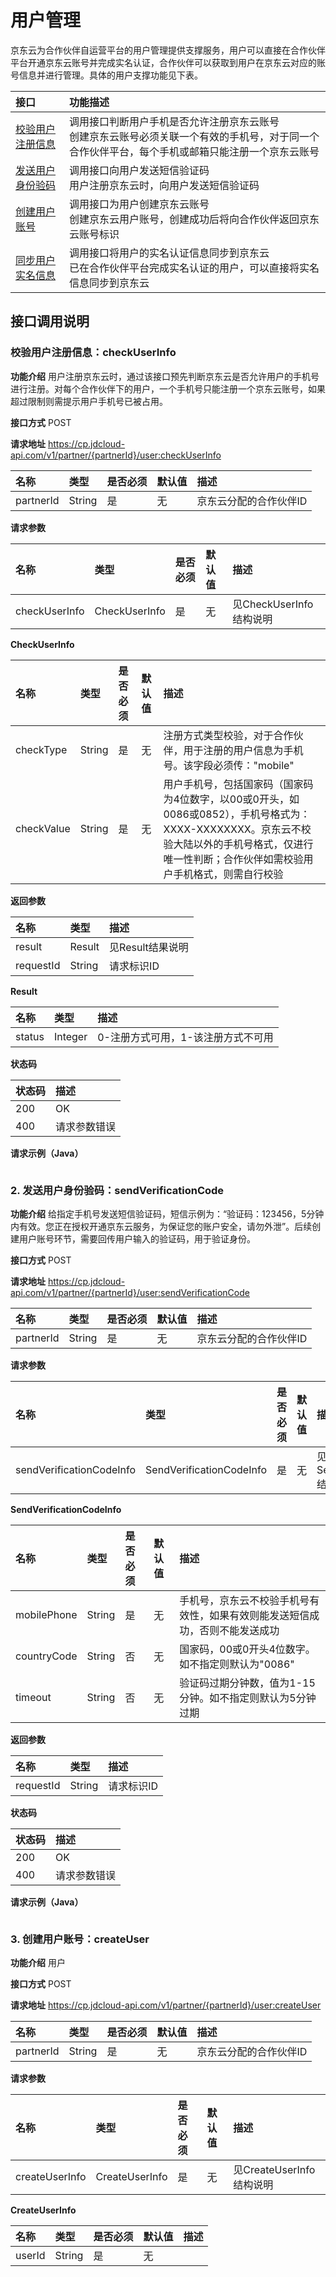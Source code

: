 # 用户管理

京东云为合作伙伴自运营平台的用户管理提供支撑服务，用户可以直接在合作伙伴平台开通京东云账号并完成实名认证，合作伙伴可以获取到用户在京东云对应的账号信息并进行管理。具体的用户支撑功能见下表。

| 接口 | 功能描述 |
| :----------------------| :----------------------|
| [校验用户注册信息](#1)     | 调用接口判断用户手机是否允许注册京东云账号</br>创建京东云账号必须关联一个有效的手机号，对于同一个合作伙伴平台，每个手机或邮箱只能注册一个京东云账号 |
| [发送用户身份验码](#2)      | 调用接口向用户发送短信验证码</br>用户注册京东云时，向用户发送短信验证码 |
| [创建用户账号](#3)          | 调用接口为用户创建京东云账号</br>创建京东云用户账号，创建成功后将向合作伙伴返回京东云账号标识 |
| [同步用户实名信息](#4)   | 调用接口将用户的实名认证信息同步到京东云</br>已在合作伙伴平台完成实名认证的用户，可以直接将实名信息同步到京东云 |

## 接口调用说明

<h3 id="1">校验用户注册信息：checkUserInfo</h3>

**功能介绍**
用户注册京东云时，通过该接口预先判断京东云是否允许用户的手机号进行注册。对每个合作伙伴下的用户，一个手机号只能注册一个京东云账号，如果超过限制则需提示用户手机号已被占用。

**接口方式**
POST

**请求地址**
https://cp.jdcloud-api.com/v1/partner/{partnerId}/user:checkUserInfo

| 名称 | 类型 | 是否必须 | 默认值 | 描述 |
| :----| :---| :--------| :-----| :----|
| partnerId | String | 是 | 无 | 京东云分配的合作伙伴ID |

**请求参数**

| 名称 | 类型 | 是否必须 | 默认值 | 描述 |
| :----| :---| :--------| :-----| :----|
| checkUserInfo | CheckUserInfo | 是 | 无 | 见CheckUserInfo结构说明 |

**CheckUserInfo**

| 名称 | 类型 | 是否必须 | 默认值 | 描述 |
| :----| :---| :--------| :-----| :----|
| checkType | String | 是 | 无 | 注册方式类型校验，对于合作伙伴，用于注册的用户信息为手机号。该字段必须传："mobile" |
| checkValue | String | 是 | 无 | 用户手机号，包括国家码（国家码为4位数字，以00或0开头，如0086或0852），手机号格式为：XXXX-XXXXXXXX。京东云不校验大陆以外的手机号格式，仅进行唯一性判断；合作伙伴如需校验用户手机格式，则需自行校验 |

**返回参数**

| 名称 | 类型 | 描述 |
| :----| :---| :----|
| result | Result | 见Result结果说明 |
| requestId | String | 请求标识ID |

**Result**

| 名称 | 类型 | 描述 | 
| :----| :---| :----|
| status | Integer | 0-注册方式可用，1-该注册方式不可用 |

**状态码**

| 状态码 | 描述 |
| :-----| :----|
| 200 | OK |
| 400 | 请求参数错误 |

**请求示例（Java）**
```
```

### 2. 发送用户身份验码：sendVerificationCode

**功能介绍**
给指定手机号发送短信验证码，短信示例为：“验证码：123456，5分钟内有效。您正在授权开通京东云服务，为保证您的账户安全，请勿外泄”。后续创建用户账号环节，需要回传用户输入的验证码，用于验证身份。

**接口方式**
POST

**请求地址**
https://cp.jdcloud-api.com/v1/partner/{partnerId}/user:sendVerificationCode

| 名称 | 类型 | 是否必须 | 默认值 | 描述 |
| :----| :---| :--------| :-----| :----|
| partnerId | String | 是 | 无 | 京东云分配的合作伙伴ID |

**请求参数**

| 名称 | 类型 | 是否必须 | 默认值 | 描述 |
| :----| :---| :--------| :-----| :----|
| sendVerificationCodeInfo | SendVerificationCodeInfo | 是 | 无 | 见SendVerificationCodeInfo结构说明 |

**SendVerificationCodeInfo**

| 名称 | 类型 | 是否必须 | 默认值 | 描述 |
| :----| :---| :--------| :-----| :----|
| mobilePhone | String | 是 | 无 | 手机号，京东云不校验手机号有效性，如果有效则能发送短信成功，否则不能发送成功 |
| countryCode | String | 否 | 无 | 国家码，00或0开头4位数字。如不指定则默认为"0086" |
| timeout     | String | 否 | 无 | 验证码过期分钟数，值为1-15分钟。如不指定则默认为5分钟过期 |

**返回参数**

| 名称 | 类型 | 描述 |
| :----| :---| :----|
| requestId | String | 请求标识ID |

**状态码**

| 状态码 | 描述 |
| :-----| :----|
| 200 | OK |
| 400 | 请求参数错误 |

**请求示例（Java）**
```
```

### 3. 创建用户账号：createUser

**功能介绍**
用户

**接口方式**
POST

**请求地址**
https://cp.jdcloud-api.com/v1/partner/{partnerId}/user:createUser

| 名称 | 类型 | 是否必须 | 默认值 | 描述 |
| :----| :---| :--------| :-----| :----|
| partnerId | String | 是 | 无 | 京东云分配的合作伙伴ID |

**请求参数**

| 名称 | 类型 | 是否必须 | 默认值 | 描述 |
| :----| :---| :--------| :-----| :----|
| createUserInfo | CreateUserInfo | 是 | 无 | 见CreateUserInfo结构说明 |

**CreateUserInfo**

| 名称 | 类型 | 是否必须 | 默认值 | 描述 |
| :----| :---| :--------| :-----| :----|
| userId | String | 是 | 无 | |
